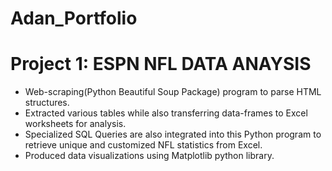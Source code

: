 # Adan_Portfolio

# Project 1: ESPN NFL DATA ANAYSIS
- Web-scraping(Python Beautiful Soup Package) program to parse HTML structures.
- Extracted various tables while also transferring data-frames to Excel worksheets for analysis. 
- Specialized SQL Queries are also integrated into this Python program to retrieve unique and customized NFL statistics from Excel.
- Produced data visualizations using Matplotlib python library.
